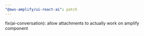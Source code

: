 ```yaml
---
"@aws-amplify/ui-react-ai": patch
---
```


fix(ai-conversation): allow attachments to actually work on amplify component
